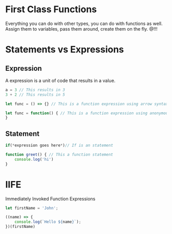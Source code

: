 # First Class Functions
Everything you can do with other types, you can do with functions as well. Assign them to variables, pass them around, create them on the fly. @!!!

# Statements vs Expressions

## Expression
A expression is a unit of code that results in a value.

```js
a = 3 // This results in 3
3 + 2 // This results in 5

let func = () => {} // This is a function expression using arrow syntax

let func = function() { // This is a function expression using anonymous function syntax
}

```

## Statement

```js
if(*expression goes here*)// If is an statement 

function greet() { // This a function statement
	console.log('hi')
}
```

# IIFE

Immediately Invoked Function Expressions

```js
let firstName = 'John';

((name) => {
	console.log(`Hello ${name}`);
})(firstName)
```

